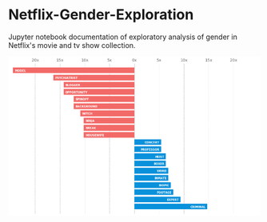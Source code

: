 # Netflix-Gender-Exploration
Jupyter notebook documentation of exploratory analysis of gender in Netflix's movie and tv show collection.

<img src="visuals/nouns.png">

